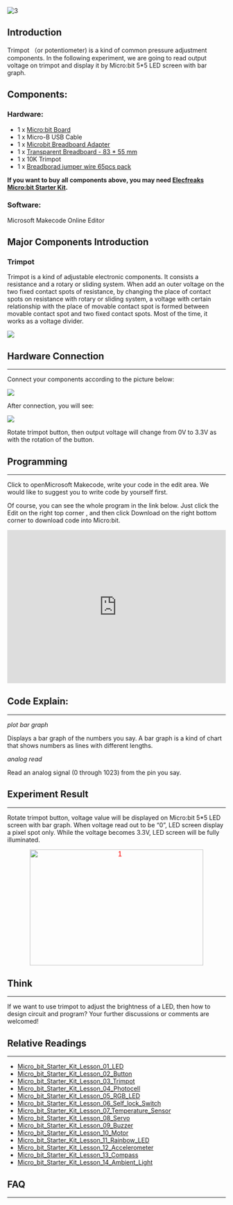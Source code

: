 ![3](https://i.imgur.com/eN8vvty.jpg)

## Introduction

Trimpot （or potentiometer) is a kind of common pressure adjustment components. In the following experiment, we are going to read output voltage on trimpot and display it by Micro:bit 5*5 LED screen with bar graph.


## Components:

### Hardware:

- 1 x [Micro:bit Board](http://www.elecfreaks.com/estore/bbc-micro-bit-board-for-coding-programming.html)
- 1 x Micro-B USB Cable
- 1 x [Microbit Breadboard Adapter](http://www.elecfreaks.com/estore/microbit-breadboard-adapter.html)
- 1 x [Transparent Breadboard - 83 * 55 mm](http://www.elecfreaks.com/estore/transparent-breadboard-83-55-mm.html)
- 1 x 10K Trimpot
- 1 x [Breadborad jumper wire 65pcs pack](http://www.elecfreaks.com/estore/breadborad-jumper-wire-65pcs-pack.html)

**If you want to buy all components above, you may need [Elecfreaks Micro:bit Starter Kit](http://www.elecfreaks.com/estore/elecfreaks-micro-bit-starter-kit-795.html).**
 
 
### Software:

Microsoft Makecode Online Editor


## Major Components Introduction

### Trimpot

Trimpot is a kind of adjustable electronic components. It consists a resistance and a rotary or sliding system. When add an outer voltage on the two fixed contact spots of resistance, by changing the place of contact spots on resistance with rotary or sliding system, a voltage with certain relationship with the place of movable contact spot is formed between movable contact spot and two fixed contact spots. Most of the time, it works as a voltage divider.

![](https://www.elecfreaks.com/wp-content/uploads/2018/03/2-5.jpg)


## Hardware Connection
---

Connect your components according to the picture below:

 ![](https://www.elecfreaks.com/wp-content/uploads/2018/03/3-2.png)

After connection, you will see:

![]( https://www.elecfreaks.com/wp-content/uploads/2018/03/4-4.jpg)

Rotate trimpot button, then output voltage will change from 0V to 3.3V as with the rotation of the button.


## Programming
---

Click to openMicrosoft Makecode, write your code in the edit area. We would like to suggest you to write code by yourself first.

Of course, you can see the whole program in the link below. Just click the Edit on the right top corner , and then click Download on the right bottom corner to download code into Micro:bit.

<div style="position: relative; height: 0; padding-bottom: 70%; overflow: hidden;"><iframe style="position: absolute; top: 0; left: 0; width: 100%; height: 100%;" src="https://makecode.microbit.org/#pub:_XFPgfzd0Xi08" width="300" height="150" frameborder="0" sandbox="allow-popups allow-forms allow-scripts allow-same-origin"></iframe></div>


## Code Explain:
---

*plot bar graph*

Displays a bar graph of the numbers you say. A bar graph is a kind of chart that shows numbers as lines with different lengths.

*analog read*

Read an analog signal (0 through 1023) from the pin you say.


## Experiment Result
---

Rotate trimpot button, voltage value will be displayed on Micro:bit 5*5 LED screen with bar graph. When voltage read out to be “0”, LED screen display a pixel spot only. While the voltage becomes 3.3V, LED screen will be fully illuminated.

<p style="text-align: center;"><span style="color: red; font-size: 12pt;"><span style="font-family: Arial;"><img class="aligncenter size-full wp-image-9882" src="https://www.elecfreaks.com/wp-content/uploads/2017/09/1.gif" alt="1" width="400" height="267" />



## Think
---

If we want to use trimpot to adjust the brightness of a LED, then how to design circuit and program? Your further discussions or comments are welcomed!


## Relative Readings
---
- [Micro_bit_Starter_Kit_Lesson_01_LED](/Micro_bit_Starter_Kit_Lesson_01_LED/)
- [Micro_bit_Starter_Kit_Lesson_02_Button](/Micro_bit_Starter_Kit_Lesson_02_Button/)
- [Micro_bit_Starter_Kit_Lesson_03_Trimpot](/Micro_bit_Starter_Kit_Lesson_03_Trimpot/)
- [Micro_bit_Starter_Kit_Lesson_04_Photocell](/Micro_bit_Starter_Kit_Lesson_04_Photocell/)
- [Micro_bit_Starter_Kit_Lesson_05_RGB_LED](/Micro_bit_Starter_Kit_Lesson_05_RGB_LED/)
- [Micro_bit_Starter_Kit_Lesson_06_Self_lock_Switch](/Micro_bit_Starter_Kit_Lesson_06_Self_lock_Switch/)
- [Micro_bit_Starter_Kit_Lesson_07_Temperature_Sensor](/Micro_bit_Starter_Kit_Lesson_07_Temperature_Sensor/)
- [Micro_bit_Starter_Kit_Lesson_08_Servo](/Micro_bit_Starter_Kit_Lesson_08_Servo/)
- [Micro_bit_Starter_Kit_Lesson_09_Buzzer](/Micro_bit_Starter_Kit_Lesson_09_Buzzer/)
- [Micro_bit_Starter_Kit_Lesson_10_Motor](Micro_bit_Starter_Kit_Lesson_10_Motor)
- [Micro_bit_Starter_Kit_Lesson_11_Rainbow_LED](/Micro_bit_Starter_Kit_Lesson_11_Rainbow_LED/)
- [Micro_bit_Starter_Kit_Lesson_12_Accelerometer](/Micro_bit_Starter_Kit_Lesson_12_Accelerometer/)
- [Micro_bit_Starter_Kit_Lesson_13_Compass](/Micro_bit_Starter_Kit_Lesson_13_Compass/)
- [Micro_bit_Starter_Kit_Lesson_14_Ambient_Light](/Micro_bit_Starter_Kit_Lesson_14_Ambient_Light/)

## FAQ
---

   

